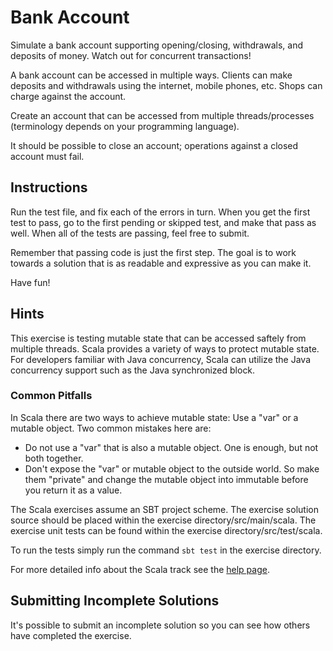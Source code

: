 # Bank Account

Simulate a bank account supporting opening/closing, withdrawals, and deposits
of money. Watch out for concurrent transactions!

A bank account can be accessed in multiple ways. Clients can make
deposits and withdrawals using the internet, mobile phones, etc. Shops
can charge against the account.

Create an account that can be accessed from multiple threads/processes
(terminology depends on your programming language).

It should be possible to close an account; operations against a closed
account must fail.

## Instructions

Run the test file, and fix each of the errors in turn. When you get the
first test to pass, go to the first pending or skipped test, and make
that pass as well. When all of the tests are passing, feel free to
submit.

Remember that passing code is just the first step. The goal is to work
towards a solution that is as readable and expressive as you can make
it.

Have fun!

## Hints

This exercise is testing mutable state that can be accessed saftely from multiple threads. Scala provides a variety of ways to protect 
mutable state. For developers familiar with Java concurrency, Scala can utilize the Java concurrency support such as the Java synchronized block.

### Common Pitfalls

In Scala there are two ways to achieve mutable state: Use a "var" or a mutable object.
Two common mistakes here are:
- Do not use a "var" that is also a mutable object. One is enough, but not both together.
- Don't expose the "var" or mutable object to the outside world. So make them "private" and change the mutable object into immutable before you return it as a value.


The Scala exercises assume an SBT project scheme. The exercise solution source
should be placed within the exercise directory/src/main/scala. The exercise
unit tests can be found within the exercise directory/src/test/scala.

To run the tests simply run the command `sbt test` in the exercise directory.

For more detailed info about the Scala track see the [help
page](http://exercism.io/languages/scala).


## Submitting Incomplete Solutions
It's possible to submit an incomplete solution so you can see how others have completed the exercise.
